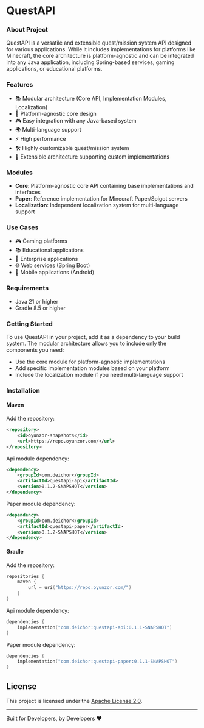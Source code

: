 # QuestAPI

### About Project
QuestAPI is a versatile and extensible quest/mission system API designed for various applications. While it includes implementations for platforms like Minecraft, the core architecture is platform-agnostic and can be integrated into any Java application, including Spring-based services, gaming applications, or educational platforms.

### Features
- 📚 Modular architecture (Core API, Implementation Modules, Localization)
- 🔌 Platform-agnostic core design
- 🎮 Easy integration with any Java-based system
- 🌍 Multi-language support
- ⚡ High performance
- 🛠️ Highly customizable quest/mission system
- 🔄 Extensible architecture supporting custom implementations

### Modules
- **Core**: Platform-agnostic core API containing base implementations and interfaces
- **Paper**: Reference implementation for Minecraft Paper/Spigot servers
- **Localization**: Independent localization system for multi-language support

### Use Cases
- 🎮 Gaming platforms
- 📚 Educational applications
- 🏢 Enterprise applications
- 🌐 Web services (Spring Boot)
- 📱 Mobile applications (Android)

### Requirements
- Java 21 or higher
- Gradle 8.5 or higher

### Getting Started
To use QuestAPI in your project, add it as a dependency to your build system. The modular architecture allows you to include only the components you need:

- Use the core module for platform-agnostic implementations
- Add specific implementation modules based on your platform
- Include the localization module if you need multi-language support

### Installation

#### Maven
Add the repository:
```xml
<repository>
    <id>oyunzor-snapshots</id>
    <url>https://repo.oyunzor.com/</url>
</repository>
```

Api module dependency:
```xml
<dependency>
    <groupId>com.deichor</groupId>
    <artifactId>questapi-api</artifactId>
    <version>0.1.2-SNAPSHOT</version>
</dependency>
```

Paper module dependency:
```xml
<dependency>
    <groupId>com.deichor</groupId>
    <artifactId>questapi-paper</artifactId>
    <version>0.1.2-SNAPSHOT</version>
</dependency>
```

#### Gradle
Add the repository:
```kotlin
repositories {
    maven {
        url = uri("https://repo.oyunzor.com/")
    }
}
```

Api module dependency:
```kotlin
dependencies {
    implementation("com.deichor:questapi-api:0.1.1-SNAPSHOT")
}
```

Paper module dependency:
```kotlin
dependencies {
    implementation("com.deichor:questapi-paper:0.1.1-SNAPSHOT")
}
```

## License
This project is licensed under the [Apache License 2.0](LICENSE).

---
Built for Developers, by Developers ❤️